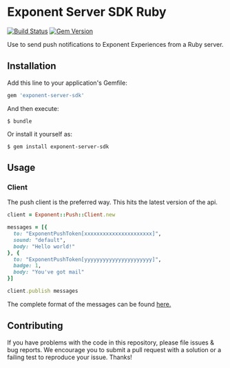 # Exponent Server SDK Ruby
[![Build Status](https://travis-ci.org/expo/exponent-server-sdk-ruby.svg?branch=master)](https://travis-ci.org/expo/exponent-server-sdk-ruby)
[![Gem Version](https://badge.fury.io/rb/exponent-server-sdk.svg)](https://badge.fury.io/rb/exponent-server-sdk)

Use to send push notifications to Exponent Experiences from a Ruby server.

## Installation

Add this line to your application's Gemfile:

```ruby
gem 'exponent-server-sdk'
```

And then execute:

```shell
$ bundle
```

Or install it yourself as:

```shell
$ gem install exponent-server-sdk
```

## Usage

### Client

The push client is the preferred way.  This hits the latest version of the api.

```ruby
client = Exponent::Push::Client.new

messages = [{
  to: "ExponentPushToken[xxxxxxxxxxxxxxxxxxxxxx]",
  sound: "default",
  body: "Hello world!"
}, {
  to: "ExponentPushToken[yyyyyyyyyyyyyyyyyyyyyy]",
  badge: 1,
  body: "You've got mail"
}]

client.publish messages
```

The complete format of the messages can be found [here.](https://docs.expo.io/versions/latest/guides/push-notifications#message-format)

## Contributing

If you have problems with the code in this repository, please file issues & bug reports. We encourage you
to submit a pull request with a solution or a failing test to reproduce your issue. Thanks!
